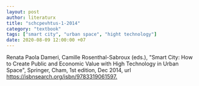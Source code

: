 ```yaml
---
layout: post
author: literaturx
title: "schcpevhtus-1-2014"
category: "textbook"
tags: ["smart city", "urban space", "hight technology"]
date: 2020-08-09 12:00:00 +07
---
```


Renata Paola Dameri, Camille Rosenthal-Sabroux (eds.), "Smart City: How to Create Public and Economic Value with High Technology in Urban Space", Springer, Cham, 1st edition, Dec 2014, url <https://isbnsearch.org/isbn/9783319061597>[.](https://drive.google.com/file/d/1p3QdlxbmCwrHp3kGYTLddpKYpdBQCvuX/view?usp=sharing)
